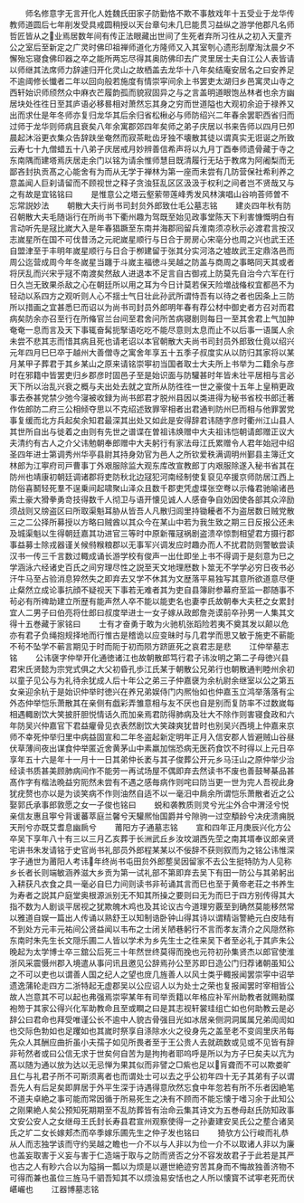 <!-- { "loadSidebar": true } -->
　　师名修意字无言开化人姓魏氏田家子防勤恪不欺不事敖戏年十五受业于龙华传教师道圆后七年削发受具戒圆稍授以天台章句未几巳能贯习益纵之游学他郡凡名师哲匠皆从之业焉居数年间有传正法眼藏出世间了生死者弃所习徃从之初入天童齐公之室后至新定之广灵时佛印祖禅师道化方隆师又入其室刳心遗形刮摩淘汰晨夕不懈殆忘寝食佛印器之卒之能所两忘尽得其奥防佛印去广灵里居士夫自江公人表皆请以师继其法席师力辞遽归开化灵山之故栖盖去龙华十八年矣结庵安居名之曰安养足不逾阈修长懴者二年以回向般若施度有情崇寜间余上书罢吏太湖归乡邑寓灵山寺之西轩始识师颀然众中麻衣芒履韵孤而貌寂固异之与之言盖明道眼饱丛林者也余方幽居块处徃徃日至其庐语必移晷相对萧然忘其身之穷而世道隘也大观初余迫于禄养又出而求仕是年冬师亦复归龙华其后余归省松楸必与师防绍兴二年春余罢职西省归而过师于龙华则师病且衰矣八年余寓郡郊四年矣师之弟子庆居以书来告师以四月巳夘晨起沐浴更衣集众告辞趺坐奄然而寂茶毗齿牙独不壊散其徒以谓真实无诳诞之所致云寿七十九僧蜡五十八弟子庆居戒月妙辨善信希声将以九月丁酉奉师遗骨藏于寺之东南隅而建塔焉庆居走余门以铭为请余惟师慧目既清履行无玷于教席为阿阇梨而无鄙吝封执贡髙之心能舍有为而从无学于禅林为第一座而未尝有几防营保社希利养之意盖闻人巨刹请留而不顾视世之释子贪浊狂乱区区汲汲于权利之间者岂不贤哉又与之有故是宜铭铭曰
　　是惟意公之塔云壑萦带莲峰秀发风林演唱山谷响荅师曽不忘常説妙法
　　朝散大夫行尚书司封贠外郎致仕毛公墓志铭
　　建炎四年秋有防召朝散大夫毛随诣行在所尚书下衢州趣为驾既至始见政事堂陈天下利害慷慨明白有言动听先是冦比嵗大入是年春猖蹶至东南并海郡囘留兵淮南须凉秋示必渡君言按汉志嵗星所在国不可伐昔汤之元祀嵗星顺行与日合于房房心宋亳分也周之兴也武王还自盟津至于丰明年嵗星顺行与日合于栁建留于张其分实河洛之墟故武王定鼎洛邑而周公迄营成周今年冬嵗星当躔于斗嵗主福徳斗吴越之防盖与商周之事略同天其或者将厌乱而兴宋乎冦不南渡矣然敌人进退本不足言自古御戎上防莫先自治今六军在行日久岂无致果杀敌之心在朝廷所以用之耳为今日计莫若保天险増战偹权宜都邑不为轻动以系四方之观听则人心不揺士气日壮此孙武所谓恃吾有以待之者也因条上三防所以措画之宜甚悉巳而诏以为尚书司封员外郎明年春有荐公材中御史者方召对而君病矣防余亦召至行在所偹官兰台间至君舍问所苦病寝剧则每日一至其舍君上气加肿奄奄一息而言及天下事辄奋髯扼掔语吃吃不能尽意则太息而止不以后事一语属人余未尝不悲其志而惜其病且死也请老诏以本官朝散大夫尚书司封员外郎致仕竟以绍兴元年四月巳巳卒于越州大善僧寺之寓舍年享五十五季子叔度实从以防归其家将以某月某甲子葬君于其乡某山之原来请铭崇寕初当国者取士大夫所上书举为二籍余与彦时在邪籍中皆罢吏归乡郡彦时固邑子至是始识面与防驩甚时年皆未壮平居相与言必天下所以治乱兴衰之概与夫出处去就之宜所从防徃徃一世之豪俊十五年上皇稍更政事去泰甚党禁少弛今寖被收録为尚书郎君才脱州县因以类进得为秘书省校书郎迁著作佐郎防二府三公相倾夺思以不克绍述致罪宰相者出君通判防州巳而相与他罪罢党事复缓而北方兵起矣余知君最深其出处又如此是安得辞君讳随字彦时衢州江山县人其世所自出与徙着之由则有先世之谱谍在曽祖讳焕赠中大夫祖讳恺朝请郎赠正议大夫清约有古人之介父讳勉朝奉郎赠中大夫躬行有家法母江氏累赠令人君年始冠中绍圣四年进士第调秀州华亭县尉其持身効官为邑人之所钦爱秩满调明州鄞县主簿迁文林郎为江寕府司戸曹事丁外艰服除监大观东库改宣教郎丁内艰服除遂入秘书省其在防州也靖康初朝廷调诸郡将吏防秋北边冦犯河南经制使复裒见卒援京师防居江西上防俗喜鬭轻死羣不逞乗间起啸聚山泽众且数千郡吏凭虚堞张空弮以示偹君驰喻诸邑索土豪大猾拳勇竒技得数千人彻卫与语开懐见诚人人感奋争自効因使各部其众淬励须战则又牓盗区曰所取渠魁耳胁从皆吾人凡散归闾里持锄耰者不为盗居数日贼党散三之二公择所募授以方略曰贼酋以其众今在某山中若为我生致之期三日反报公还未及城渠魁以生得朝廷嘉其功进官三等时中原新罹冦祸剧盗溃卒惊剽相望君方摄行郡事益募士除戎器谨关候偫糇粮郡以无事军兴调发应时趣办而人不扰君防则警敏尝读汉书一传三千言数过輙成诵长游学校有俊声一出仕即坐上书不得调于是刻意为巳之学涵泳六经诸史百氏之间穷理尽性之説至天文地理厯数卜筮无不学学必穷日夜书必汗牛马至占验消息猝然失之即弃去又学不休其为文歴落平易独写其意所欲道意尽便止粲然立成论事抗顔不疑视天下事若无难者其为吏自县簿尉参幕府至监一郡随事不茍必有所禆助建立所歴有能声然人卒不能以能吏名也妻李氏故朝奉大夫秠之女累封宜人二男子曰伯亮将仕郎曰叔度举进士一女子嫁从政郎詹尧谟前卒孙男一人集其文得十五巻藏于家铭曰
　　士有才奋勇于敢为火驰机张蹈险若夷不奠其发以颠以危亦有君子负绳抱规择地而行惟古是稽诡以应变昧时与几君学而思又敏于施吏不蕲能不茍不坠学不蕲言期见于时而阨于初而陨方跻匪死之哀君志是悲
　　江仲举墓志铭
　　公讳襃字仲举开化通徳诸江也故朝散郎笃行君子讳汝明之第二子母徳兴县君宋氏贤懿为宗党式俱之大父初昏孔歩江氏某于朝散公兄弟行也朝散通判睦州余初以童子见公与为礼待余犹成人后十年公之弟三子仲嘉襃为余杭尉余继室以公之第五女亲迎余杭于是始识仲举时徳兴在养兄弟娱侍门内熈怡如也仲嘉玉立鸿举落落有尘外态仲举恺乐萧散其在亲侧有戯彩弄雏意相与友不厌也自是别而复防率不过数嵗每相遇輙剧饮大笑披肝胆悦情话久而加亲焉君防得肺病及壮大不除作则害寝食政和六年防吴兴仲嘉官下君益癯骨见衣表然剧饮大笑疎爽犹昔时也别吴兴西境上仲嘉来京师不幸死仲举归里中病益固宣和二年冬盗起新定明年正月入信安郡人皆避贼山谷昼伏草薄间夜出谋食仲举匿近舍黄茅山中素羸加惴恐病无医药食饮不时得以上元日卒享年五十六是年十一月十一日其弟仲长袤与其子俊葬公开元乡马汪山之原仲举少治经读书质甚美顾肺病间作不能劳一再试场屋不偶即弃去然读书不废也善鼓琴棊品甚髙作字有楷法晩益穷阨然未尝有不遇之感毎病作则咤曰防当更一世为完人吾视此身犹疣赘也亦以是为谈笑病不作则油然自适不以一毫汨中扄余所谓恺乐萧散者近之公娶郭氏承事郎敦愿之女一子俊也铭曰
　　蜕和袭教质则灵兮光尘外合中渭泾兮悦亲信友惠且寕兮背谖蕃萃庭兰馨兮天驩熈怡国爵并兮隙驹一过空頺龄兮决疣溃痈脱天刑兮亦既艾耆息幽扄兮
　　莆阳方子通墓志铭
　　宣和四年正月庚辰兴化方公卒吴下享年八十有三以三月乙亥葬于长洲武丘乡汝坟湖西先茔之南其壻奉议郎亲贤宅讲书朱发请铭于史官尚书礼部员外郎程某某以不佞辞不获则叙而为之铭公讳惟深字子通世为莆阳人考讳年终尚书屯田贠外郎塟吴因留家不去公生挺特防为人见称乡长者长则端敏涵养滋大乡贡为第一试礼部不第即弃去吴下有田一防公与其弟躬出入耕获凡衣食之具一毫必自巳力间则读书非茍诵其言而巳也至于黄帝老荘之书养生为寿者之説其户庭堂奥根源派别无不知其所操之要则曰无为而巳于四方别传得其大指不数为人剧谈平居视之犹欺魄木鸡也及其论议古今道理穷覈至到确然莫能移然常以雅道自娱一篇出人传诵以熟舒王以知制诰卧钟山得其诗以谓精诣警絶元白皮陆有不到处方元丰元祐间公贤益闻以韦布之士闭关陋巷躬行不言而孝友清介之风隠然称东南时朱先生长文隠乐圃二人皆以学术为乡先生士之徃来吴下者至必礼于其庐朱公晚起为太学博士卒三舘公后死三十年然世终莫得而挽也元符初孙集贤杰以郎官使淮浙风采震慑州郡入境遣从事问讯且邀见公辞焉孙公至苏即日造公门归荐诸朝虽知公之不可以吏也以谓善人国之纪人之望也庻几旌善人以风士类乎輙报闻罢崇寜中诏举遗逸蒲轮走四方二浙特起无虚郡吴以公应诏人以为处士之荣也复报闻罢时宰相皆公故人岂意其不可以起也弗强焉崇寜某年有司举贡籍以年格应补军州助教者就赐勑牒袍笏于其家公得兴化军助教命且至或瞷之曰是其志视轩裳珪组亡如也何助教云是必辞公曰君命也拜受唯谨公长不逾中人貌古骨强目光如冰居亲侧洞洞属属兄弟訚訚如也交际色勃如也足躩如也其嵗时祭享自涤除水火之役身先之盖至老不变闾里庆吊每先众人其酬应曲折虽小夫孺子如见所畏者至于王公贵人去就疏数或见或不见皆有辞非茍然者或曰公信无求于世矣何自苦为是拘拘者耶呜呼是所以为方子巳矣夫以亢为髙以随为通以放为达以无忌惮为果其似而非譬之□紫也足以肓聋而不可以欺娄旷且仁与礼君子所不可斯须离者也而谓处士可以去之乎公初年四十无子其弟有子以谓吾先人有后足矣即屛居于外平生深于诗遇得意欣然忘食中年忽若有所不乐者因絶笔不道夫卓絶之事可能而常因循于所易死生之决有不顾而不能忘懐于嗜习余于此知公之刚果絶人矣公预知死期期至不乱防葬皆有治命云集其诗文为五巻母赵氏防知政事文安公安人之女继母王氏封长寿县君宣州观察使得一之孙妻建安吴氏公之塟合诸吴氏之圹二女长嫁郏杰而卒季嫁乐圃先生之仲子发也铭曰
　　猗欤方公行峻而礼恭从人而志独学该而守约吴越之瞻也一介不以与人非以为俭一介不以取诸人非以为廉也盖妄取害于义妄与害于仁造端于取与之防而贤否之分不容发故君子于此若是其严也古之人有眇六合以为隘捐一瓢以为烦是以遯世絶迹穷苦其身而不悔故独善济物不可得而兼也虽位三旌马千驷吾知其不以烦浊易安恬也之人所以懐寳不试寕老死而伏嵁巗也
　　江器博墓志铭
